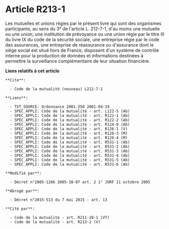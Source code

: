 # Article R213-1

Les mutuelles et unions régies par le présent livre qui sont des organismes participants, au sens du 3° de l'article L.
212-7-1, d'au moins une mutuelle ou une union, une institution de prévoyance ou une union régie par le titre III du livre IX
du code de la sécurité sociale, une entreprise régie par le code des assurances, une entreprise de réassurance ou d'assurance
dont le siège social est situé hors de France, disposent d'un système de contrôle interne pour la production de données et
informations destinées à permettre la surveillance complémentaire de leur situation financière.

**Liens relatifs à cet article**

	**Cite**:

	  - Code de la mutualité (nouveau) L212-7-1

	**Liens**:

	  - TXT_SOURCE: Ordonnance 2001-350 2001-04-19
	  - SPEC_APPLI: Code de la mutualité - art. L122-5 (Ab)
	  - SPEC_APPLI: Code de la mutualité - art. R122-1 (Ab)
	  - SPEC_APPLI: Code de la mutualité - art. R122-2 (Ab)
	  - SPEC_APPLI: Code de la mutualité - art. R124-9 (Ab)
	  - SPEC_APPLI: Code de la mutualité - art. R126-1 (V)
	  - SPEC_APPLI: Code de la mutualité - art. R126-3 (M)
	  - SPEC_APPLI: Code de la mutualité - art. R126-4 (M)
	  - SPEC_APPLI: Code de la mutualité - art. R531-1 (Ab)
	  - SPEC_APPLI: Code de la mutualité - art. R531-2 (Ab)
	  - SPEC_APPLI: Code de la mutualité - art. R531-3 (Ab)
	  - SPEC_APPLI: Code de la mutualité - art. R531-4 (Ab)
	  - SPEC_APPLI: Code de la mutualité - art. R531-5 (Ab)
	  - SPEC_APPLI: Code de la mutualité - art. R531-6 (Ab)

	**Modifié par**:

	  - Décret n°2005-1266 2005-10-07 art. 2 1° JORF 11 octobre 2005

	**Abrogé par**:

	  - Décret n°2015-513 du 7 mai 2015 - art. 13

	**Cité par**:

	  - Code de la mutualité - art. R211-28-1 (VT)
	  - Code de la mutualité - art. R213-2 (V)
